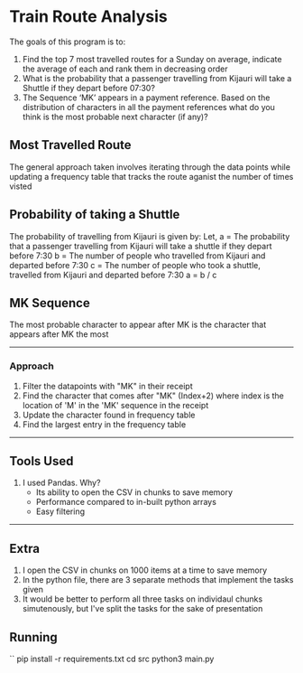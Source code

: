 # Train Route Analysis

The goals of this program is to:

1.  Find the top 7 most travelled routes for a Sunday on average, indicate the average of each and rank them in decreasing order
2.  What is the probability that a passenger travelling from Kijauri will take a Shuttle if they depart before 07:30?
3.  The Sequence ‘MK’ appears in a payment reference. Based on the distribution of characters in all the payment references what do you think is the most probable next character (if any)?

## Most Travelled Route

The general approach taken involves iterating through the data points while updating a frequency table that tracks the route aganist the number of times visted

## Probability of taking a Shuttle

The probability of travelling from Kijauri is given by:
Let, a = The probability that a passenger travelling from Kijauri will take a shuttle if they depart before 7:30
b = The number of people who travelled from Kijauri and departed before 7:30
c = The number of people who took a shuttle, travelled from Kijauri and departed before 7:30
a = b / c

## MK Sequence

The most probable character to appear after MK is the character that appears after MK the most

---

### Approach

1. Filter the datapoints with "MK" in their receipt
2. Find the character that comes after "MK" (Index+2) where index is the location of 'M' in the 'MK' sequence in the receipt
3. Update the character found in frequency table
4. Find the largest entry in the frequency table

---

## Tools Used

1. I used Pandas. Why?
   - Its ability to open the CSV in chunks to save memory
   - Performance compared to in-built python arrays
   - Easy filtering

---

## Extra

1. I open the CSV in chunks on 1000 items at a time to save memory
2. In the python file, there are 3 separate methods that implement the tasks given
3. It would be better to perform all three tasks on individaul chunks simutenously, but I've split the tasks for the sake of presentation

## Running

``
pip install -r requirements.txt
cd src
python3 main.py

```

```
